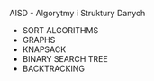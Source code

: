 AISD - Algorytmy i Struktury Danych
- SORT ALGORITHMS
- GRAPHS
- KNAPSACK
- BINARY SEARCH TREE
- BACKTRACKING
